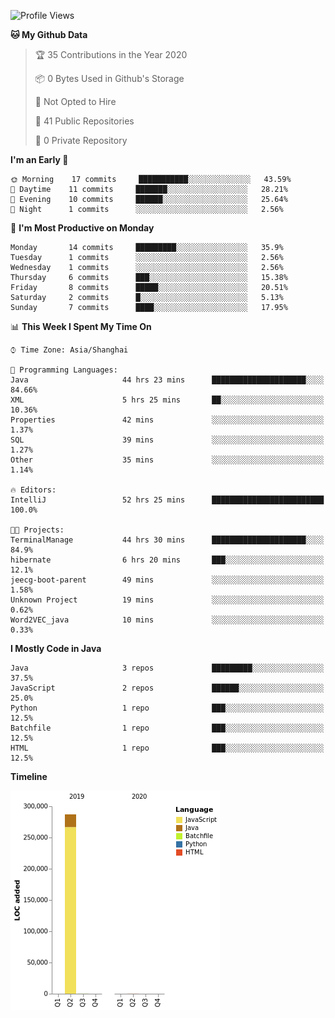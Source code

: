 <!--START_SECTION:waka-->
![Profile Views](http://img.shields.io/badge/Profile%20Views-0-blue)

**🐱 My Github Data** 

> 🏆 35 Contributions in the Year 2020
 > 
> 📦 0 Bytes Used in Github's Storage 
 > 
> 🚫 Not Opted to Hire
 > 
> 📜 41 Public Repositories
 > 
> 🔑 0 Private Repository 
 > 
**I'm an Early 🐤** 

```text
🌞 Morning    17 commits     ███████████░░░░░░░░░░░░░░   43.59% 
🌆 Daytime    11 commits     ███████░░░░░░░░░░░░░░░░░░   28.21% 
🌃 Evening    10 commits     ██████░░░░░░░░░░░░░░░░░░░   25.64% 
🌙 Night      1 commits      ░░░░░░░░░░░░░░░░░░░░░░░░░   2.56%

```
📅 **I'm Most Productive on Monday** 

```text
Monday       14 commits     █████████░░░░░░░░░░░░░░░░   35.9% 
Tuesday      1 commits      ░░░░░░░░░░░░░░░░░░░░░░░░░   2.56% 
Wednesday    1 commits      ░░░░░░░░░░░░░░░░░░░░░░░░░   2.56% 
Thursday     6 commits      ███░░░░░░░░░░░░░░░░░░░░░░   15.38% 
Friday       8 commits      █████░░░░░░░░░░░░░░░░░░░░   20.51% 
Saturday     2 commits      █░░░░░░░░░░░░░░░░░░░░░░░░   5.13% 
Sunday       7 commits      ████░░░░░░░░░░░░░░░░░░░░░   17.95%

```


📊 **This Week I Spent My Time On** 

```text
⌚︎ Time Zone: Asia/Shanghai

💬 Programming Languages: 
Java                     44 hrs 23 mins      █████████████████████░░░░   84.66% 
XML                      5 hrs 25 mins       ██░░░░░░░░░░░░░░░░░░░░░░░   10.36% 
Properties               42 mins             ░░░░░░░░░░░░░░░░░░░░░░░░░   1.37% 
SQL                      39 mins             ░░░░░░░░░░░░░░░░░░░░░░░░░   1.27% 
Other                    35 mins             ░░░░░░░░░░░░░░░░░░░░░░░░░   1.14%

🔥 Editors: 
IntelliJ                 52 hrs 25 mins      █████████████████████████   100.0%

🐱‍💻 Projects: 
TerminalManage           44 hrs 30 mins      █████████████████████░░░░   84.9% 
hibernate                6 hrs 20 mins       ███░░░░░░░░░░░░░░░░░░░░░░   12.1% 
jeecg-boot-parent        49 mins             ░░░░░░░░░░░░░░░░░░░░░░░░░   1.58% 
Unknown Project          19 mins             ░░░░░░░░░░░░░░░░░░░░░░░░░   0.62% 
Word2VEC_java            10 mins             ░░░░░░░░░░░░░░░░░░░░░░░░░   0.33%

```

**I Mostly Code in Java** 

```text
Java                     3 repos             █████████░░░░░░░░░░░░░░░░   37.5% 
JavaScript               2 repos             ██████░░░░░░░░░░░░░░░░░░░   25.0% 
Python                   1 repo              ███░░░░░░░░░░░░░░░░░░░░░░   12.5% 
Batchfile                1 repo              ███░░░░░░░░░░░░░░░░░░░░░░   12.5% 
HTML                     1 repo              ███░░░░░░░░░░░░░░░░░░░░░░   12.5%

```


**Timeline**

![Chart not found](https://github.com/2720851545/2720851545/blob/master/charts/bar_graph.png) 


<!--END_SECTION:waka-->
